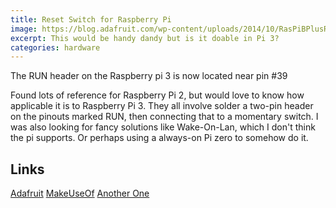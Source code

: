 ```yaml
---
title: Reset Switch for Raspberry Pi
image: https://blog.adafruit.com/wp-content/uploads/2014/10/RasPiBPlusResetHeader.jpg
excerpt: This would be handy dandy but is it doable in Pi 3?
categories: hardware
---
```


The RUN header on the Raspberry pi 3 is now located near pin #39

Found lots of reference for Raspberry Pi 2, but would love to know how applicable it is to Raspberry Pi 3.
They all involve solder a two-pin header on the pinouts marked RUN, then connecting that to a momentary switch. I was also looking for fancy 
solutions like Wake-On-Lan, which I don't think the pi supports. Or perhaps using a always-on Pi zero to somehow do it.

## Links
[Adafruit](https://blog.adafruit.com/2014/10/10/making-a-reset-switch-for-your-raspberry-pi-model-b-run-pads-piday-raspberrypi-raspberry_pi/)
[MakeUseOf](http://www.makeuseof.com/tag/add-reset-switch-raspberry-pi/)
[Another One](http://www.raspberry-pi-geek.com/Archive/2013/01/Adding-an-On-Off-switch-to-your-Raspberry-Pi)


